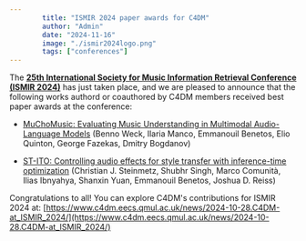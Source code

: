 ```yaml
---
        title: "ISMIR 2024 paper awards for C4DM"
        author: "Admin"
        date: "2024-11-16"
        image: "./ismir2024logo.png"
        tags: ["conferences"]
---
```


<p></p>

The <b>[25th International Society for Music Information Retrieval Conference (ISMIR 2024)](https://ismir2024.ismir.net/)</b> has just taken place, and we are pleased to announce that the following works authord or coauthored by C4DM members received best paper awards at the conference:

* [MuChoMusic: Evaluating Music Understanding in Multimodal Audio-Language Models](https://qmro.qmul.ac.uk/xmlui/handle/123456789/98705) (Benno Weck, Ilaria Manco, Emmanouil Benetos, Elio Quinton, George Fazekas, Dmitry Bogdanov)

* [ST-ITO: Controlling audio effects for style transfer with inference-time optimization](https://qmro.qmul.ac.uk/xmlui/handle/123456789/98593) (Christian J. Steinmetz, Shubhr Singh, Marco Comunità, Ilias Ibnyahya, Shanxin Yuan, Emmanouil Benetos, Joshua D. Reiss)

Congratulations to all! You can explore C4DM's contributions for ISMIR 2024 at: [https://www.c4dm.eecs.qmul.ac.uk/news/2024-10-28.C4DM-at_ISMIR_2024/](https://www.c4dm.eecs.qmul.ac.uk/news/2024-10-28.C4DM-at_ISMIR_2024/)
